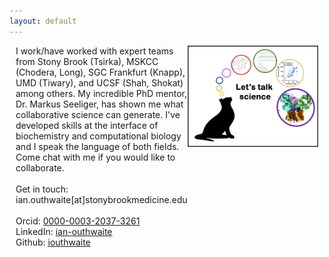 ```yaml
---
layout: default
---
```


<div style="display:flex">
     <div style="flex:1;padding-left:10px;">
     	  I work/have worked with expert teams from Stony Brook (Tsirka), MSKCC (Chodera, Long), SGC Frankfurt (Knapp), UMD (Tiwary), and UCSF (Shah, Shokat) among others. My incredible PhD mentor, Dr. Markus Seeliger, has shown me what collaborative science can generate. I've developed skills at the interface of biochemistry and computational biology and I speak the language of both fields. Come chat with me if you would like to collaborate. <br><br>   
          Get in touch: ian.outhwaite[at]stonybrookmedicine.edu <br><br
	  Or find out more with: <br>       
	  Orcid: <a href = "https://orcid.org/0000-0003-2037-3261"> 0000-0003-2037-3261 </a> <br> 
	  LinkedIn: <a href = "https://www.linkedin.com/in/ian-outhwaite"> ian-outhwaite </a> <br>
	  Github: <a href = "https://github.com/iouthwaite"> iouthwaite </a>
     </div>
     <div style="flex:1;padding-right:10px;">
          <img src="assets/talkcolor.png" width="300">
     </div>




